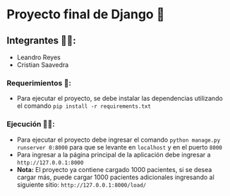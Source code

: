 # Proyecto final de Django 🐍

## Integrantes 🙍‍♂️:
* Leandro Reyes
* Cristian Saavedra
  
### Requerimientos 🚗:
* Para ejecutar el proyecto, se debe instalar las dependencias utilizando el comando `pip install -r requirements.txt` 
  
### Ejecución 🏃‍♂️:
* Para ejecutar el proyecto debe ingresar el comando `python manage.py runserver 0:8000` para que se levante en `localhost` y en el puerto `8000`
* Para ingresar a la página principal de la aplicación debe ingresar a `http://127.0.0.1:8000`
* **Nota:** El proyecto ya contiene cargado 1000 pacientes, si se desea cargar más, puede cargar 1000 pacientes adicionales ingresando al siguiente sitio: `http://127.0.0.1:8000/load/`